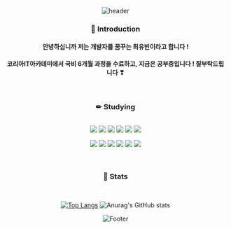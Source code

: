 <div align="center">
  
![header](https://capsule-render.vercel.app/api?type=waving&color=auto&height=200&section=header&text=YUBIN%20CHOI&fontSize=80)

### 🎉 Introduction

<h4>안녕하십니까 저는 개발자를 꿈꾸는 최유빈이라고 합니다 ! </h4>
<h4>코리아IT아카데미에서 국비 6개월 과정을 수료하고, 지금은 공부중입니다 ! 잘부탁드립니다 ❣ </h4></br>

### ✏ Studying
</br>
<img src="https://img.shields.io/badge/Eclipse IDE-2C2255?style=flat-square&logo=Eclipse IDE&logoColor=white"/></a>
<img src="https://img.shields.io/badge/Spring-6DB33F?style=flat-square&logo=Spring&logoColor=white"/></a>
<img src="https://img.shields.io/badge/Oracle-F80000?style=flat-square&logo=Oracle&logoColor=white"/></a>
<img src="https://img.shields.io/badge/Bootstrap-7952B3?style=flat-square&logo=Bootstrap&logoColor=white"/></a>
<img src="https://img.shields.io/badge/jQuery-0769AD?style=flat-square&logo=jQuery&logoColor=white"/></a>
<img src="https://img.shields.io/badge/HTML5-E34F26?style=flat-square&logo=HTML5&logoColor=white"/></a>

<img src="https://img.shields.io/badge/CSS3-1572B6?style=flat-square&logo=CSS3&logoColor=white"/></a>
<img src="https://img.shields.io/badge/JSON-000000?style=flat-square&logo=JSON&logoColor=white"/></a>
<img src="https://img.shields.io/badge/JavaScript-F7DF1E?style=flat-square&logo=JavaScript&logoColor=white"/></a>
<img src="https://img.shields.io/badge/Apache Tomcat-F8DC75?style=flat-square&logo=Apache Tomcat&logoColor=white"/></a>
<img src="https://img.shields.io/badge/Atom-66595C?style=flat-square&logo=Atom&logoColor=white"/></a>
<img src="https://img.shields.io/badge/GitHub-181717?style=flat-square&logo=GitHub&logoColor=white"/></a></br>

</br>

### 🔎 Stats
</br>

   [![Top Langs](https://github-readme-stats.vercel.app/api/top-langs/?username=yubin-0428&layout=compact)](https://github.com/yubin-0428/github-readme-stats)       ![Anurag's GitHub stats](https://github-readme-stats.vercel.app/api?username=yubin-0428&show_icons=true&theme=dracula)   </br>      





![Footer](https://capsule-render.vercel.app/api?type=waving&color=auto&height=200&section=footer)

</div>
